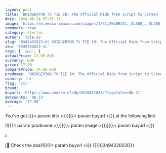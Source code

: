 ```yaml
---
layout: post
title: 'BRIDGERTON TV TIE IN: The Official Ride from Script to Screen'
date: 2024-08-24 07:01:11
image: 'https://m.media-amazon.com/images/I/61j2Wi8R42L._SL500_._SL400_.jpg'
comments: true
category: ofertas
author: 'tole.es'
slug: '0349432023-nl BRIDGERTON TV TIE IN: The Official Ride from Script to Screen'
sku: '0349432023-nl'
tags: [ '🇳🇱', ]
actualPrice: 17.99 EUR
currency: EUR
price: 17.99
comparePrice: 34.95 EUR
prodname: 'BRIDGERTON TV TIE IN: The Official Ride from Script to Screen'
country: 'nl'
flag: '🇳🇱'
brand: ''
buyurl: 'https://www.amazon.nl/dp/0349432023/?tag=tolees0b-21'
descuento: '48.53'
average: '17.99'
---
```


You've got [{{< param title >}}]({{< param buyurl >}}) at the following link:

[![{{< param prodname >}}]({{< param image >}})]({{< param buyurl >}})

ℹ️:


[🛒 Check the deal!!]({{< param buyurl >}})
{{<world>}}0349432023{{</world>}}
